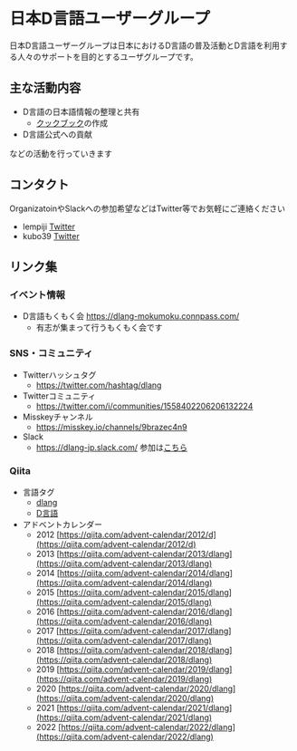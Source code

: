 # 日本D言語ユーザーグループ

日本D言語ユーザーグループは日本におけるD言語の普及活動とD言語を利用する人々のサポートを目的とするユーザグループです。

## 主な活動内容

- D言語の日本語情報の整理と共有
    - [クックブック](https://github.com/dlang-jp/Cookbook)の作成
- D言語公式への貢献

などの活動を行っていきます

## コンタクト

OrganizatoinやSlackへの参加希望などはTwitter等でお気軽にご連絡ください

- lempiji [Twitter](https://twitter.com/lempiji)
- kubo39  [Twitter](https://twitter.com/shitsyndrome)

## リンク集

### イベント情報

- D言語もくもく会 https://dlang-mokumoku.connpass.com/
  - 有志が集まって行うもくもく会です

### SNS・コミュニティ

- Twitterハッシュタグ
    - https://twitter.com/hashtag/dlang
- Twitterコミュニティ
    - https://twitter.com/i/communities/1558402206206132224
- Misskeyチャンネル
    - https://misskey.io/channels/9brazec4n9
- Slack
    - https://dlang-jp.slack.com/ 参加は[こちら](https://join.slack.com/t/dlang-jp/shared_invite/zt-dh9boxuv-b0y7fnHwwM6I5dtxV2uhmg)

### Qiita

- 言語タグ
    - [dlang](https://qiita.com/tags/dlang)
    - [D言語](https://qiita.com/tags/d言語)
- アドベントカレンダー
    - 2012 [https://qiita.com/advent-calendar/2012/d](https://qiita.com/advent-calendar/2012/d)
    - 2013 [https://qiita.com/advent-calendar/2013/dlang](https://qiita.com/advent-calendar/2013/dlang)
    - 2014 [https://qiita.com/advent-calendar/2014/dlang](https://qiita.com/advent-calendar/2014/dlang)
    - 2015 [https://qiita.com/advent-calendar/2015/dlang](https://qiita.com/advent-calendar/2015/dlang)
    - 2016 [https://qiita.com/advent-calendar/2016/dlang](https://qiita.com/advent-calendar/2016/dlang)
    - 2017 [https://qiita.com/advent-calendar/2017/dlang](https://qiita.com/advent-calendar/2017/dlang)
    - 2018 [https://qiita.com/advent-calendar/2018/dlang](https://qiita.com/advent-calendar/2018/dlang)
    - 2019 [https://qiita.com/advent-calendar/2019/dlang](https://qiita.com/advent-calendar/2019/dlang)
    - 2020 [https://qiita.com/advent-calendar/2020/dlang](https://qiita.com/advent-calendar/2020/dlang)
    - 2021 [https://qiita.com/advent-calendar/2021/dlang](https://qiita.com/advent-calendar/2021/dlang)
    - 2022 [https://qiita.com/advent-calendar/2022/dlang](https://qiita.com/advent-calendar/2022/dlang)

